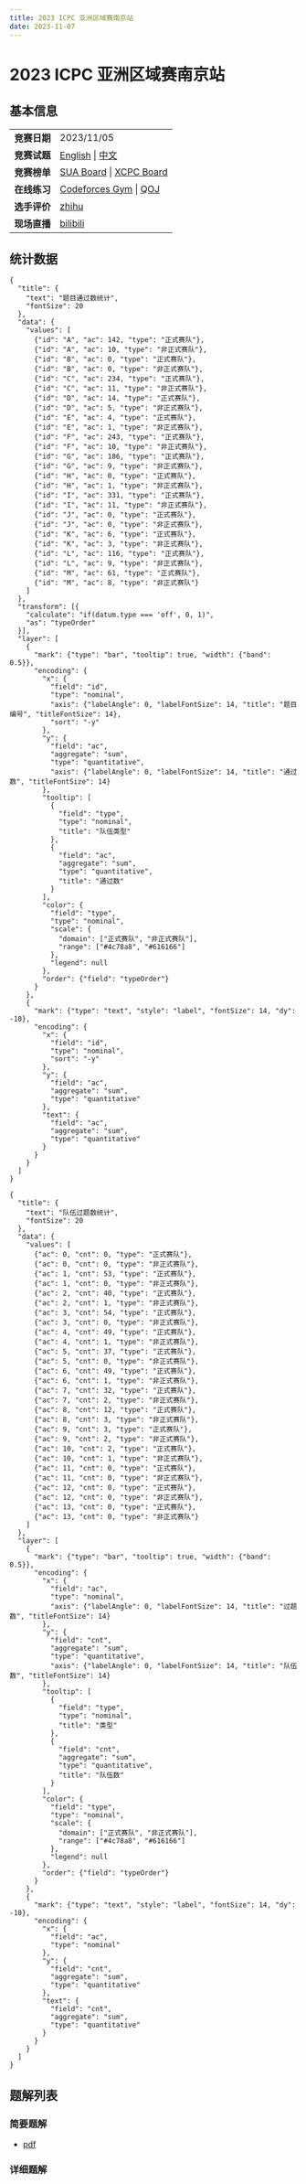 ```yaml
---
title: 2023 ICPC 亚洲区域赛南京站
date: 2023-11-07
---
```


# 2023 ICPC 亚洲区域赛南京站

## 基本信息

<table>
<tr>
<td><b>竞赛日期</b></td><td>2023/11/05</td>
</tr>
<tr>
<td><b>竞赛试题</b></td><td><a href="contest-en.pdf">English</a> | <a href="contest-zh.pdf">中文</a></td>
</tr>
<tr>
<td><b>竞赛榜单</b></td><td><a href="board">SUA Board</a> | <a href="https://board.xcpcio.com/icpc/48th/nanjing">XCPC Board</a></td>
</tr>
<tr>
<td><b>在线练习</b></td><td><a href="https://codeforces.com/gym/104821">Codeforces Gym</a> | <a href="https://qoj.ac/contest/1435">QOJ</a></td>
</tr>
<tr>
<td><b>选手评价</b></td><td><a href="https://www.zhihu.com/question/627281278">zhihu</a></td>
</tr>
<tr>
<td><b>现场直播</b></td><td><a href="https://www.bilibili.com/video/BV1VQ4y1n7vC/">bilibili</a></td>
</tr>
</table>

## 统计数据

```vegalite
{
  "title": {
    "text": "题目通过数统计",
    "fontSize": 20
  },
  "data": {
    "values": [
      {"id": "A", "ac": 142, "type": "正式赛队"},
      {"id": "A", "ac": 10, "type": "非正式赛队"},
      {"id": "B", "ac": 0, "type": "正式赛队"},
      {"id": "B", "ac": 0, "type": "非正式赛队"},
      {"id": "C", "ac": 234, "type": "正式赛队"},
      {"id": "C", "ac": 11, "type": "非正式赛队"},
      {"id": "D", "ac": 14, "type": "正式赛队"},
      {"id": "D", "ac": 5, "type": "非正式赛队"},
      {"id": "E", "ac": 4, "type": "正式赛队"},
      {"id": "E", "ac": 1, "type": "非正式赛队"},
      {"id": "F", "ac": 243, "type": "正式赛队"},
      {"id": "F", "ac": 10, "type": "非正式赛队"},
      {"id": "G", "ac": 186, "type": "正式赛队"},
      {"id": "G", "ac": 9, "type": "非正式赛队"},
      {"id": "H", "ac": 0, "type": "正式赛队"},
      {"id": "H", "ac": 1, "type": "非正式赛队"},
      {"id": "I", "ac": 331, "type": "正式赛队"},
      {"id": "I", "ac": 11, "type": "非正式赛队"},
      {"id": "J", "ac": 0, "type": "正式赛队"},
      {"id": "J", "ac": 0, "type": "非正式赛队"},
      {"id": "K", "ac": 6, "type": "正式赛队"},
      {"id": "K", "ac": 3, "type": "非正式赛队"},
      {"id": "L", "ac": 116, "type": "正式赛队"},
      {"id": "L", "ac": 9, "type": "非正式赛队"},
      {"id": "M", "ac": 61, "type": "正式赛队"},
      {"id": "M", "ac": 8, "type": "非正式赛队"}
    ]
  },
  "transform": [{
    "calculate": "if(datum.type === 'off', 0, 1)",
    "as": "typeOrder"
  }],
  "layer": [
    {
      "mark": {"type": "bar", "tooltip": true, "width": {"band": 0.5}},
      "encoding": {
        "x": {
          "field": "id",
          "type": "nominal",
          "axis": {"labelAngle": 0, "labelFontSize": 14, "title": "题目编号", "titleFontSize": 14},
          "sort": "-y"
        },
        "y": {
          "field": "ac",
          "aggregate": "sum",
          "type": "quantitative",
          "axis": {"labelAngle": 0, "labelFontSize": 14, "title": "通过数", "titleFontSize": 14}
        },
        "tooltip": [
          {
            "field": "type",
            "type": "nominal",
            "title": "队伍类型"
          },
          {
            "field": "ac",
            "aggregate": "sum",
            "type": "quantitative",
            "title": "通过数"
          }
        ],
        "color": {
          "field": "type",
          "type": "nominal",
          "scale": {
            "domain": ["正式赛队", "非正式赛队"],
            "range": ["#4c78a8", "#616166"]
          },
          "legend": null
        },
        "order": {"field": "typeOrder"}
      }
    },
    {
      "mark": {"type": "text", "style": "label", "fontSize": 14, "dy": -10},
      "encoding": {
        "x": {
          "field": "id",
          "type": "nominal",
          "sort": "-y"
        },
        "y": {
          "field": "ac",
          "aggregate": "sum",
          "type": "quantitative"
        },
        "text": {
          "field": "ac",
          "aggregate": "sum",
          "type": "quantitative"
        }
      }
    }
  ]
}
```

```vegalite
{
  "title": {
    "text": "队伍过题数统计",
    "fontSize": 20
  },
  "data": {
    "values": [
      {"ac": 0, "cnt": 0, "type": "正式赛队"},
      {"ac": 0, "cnt": 0, "type": "非正式赛队"},
      {"ac": 1, "cnt": 53, "type": "正式赛队"},
      {"ac": 1, "cnt": 0, "type": "非正式赛队"},
      {"ac": 2, "cnt": 40, "type": "正式赛队"},
      {"ac": 2, "cnt": 1, "type": "非正式赛队"},
      {"ac": 3, "cnt": 54, "type": "正式赛队"},
      {"ac": 3, "cnt": 0, "type": "非正式赛队"},
      {"ac": 4, "cnt": 49, "type": "正式赛队"},
      {"ac": 4, "cnt": 1, "type": "非正式赛队"},
      {"ac": 5, "cnt": 37, "type": "正式赛队"},
      {"ac": 5, "cnt": 0, "type": "非正式赛队"},
      {"ac": 6, "cnt": 49, "type": "正式赛队"},
      {"ac": 6, "cnt": 1, "type": "非正式赛队"},
      {"ac": 7, "cnt": 32, "type": "正式赛队"},
      {"ac": 7, "cnt": 2, "type": "非正式赛队"},
      {"ac": 8, "cnt": 12, "type": "正式赛队"},
      {"ac": 8, "cnt": 3, "type": "非正式赛队"},
      {"ac": 9, "cnt": 3, "type": "正式赛队"},
      {"ac": 9, "cnt": 2, "type": "非正式赛队"},
      {"ac": 10, "cnt": 2, "type": "正式赛队"},
      {"ac": 10, "cnt": 1, "type": "非正式赛队"},
      {"ac": 11, "cnt": 0, "type": "正式赛队"},
      {"ac": 11, "cnt": 0, "type": "非正式赛队"},
      {"ac": 12, "cnt": 0, "type": "正式赛队"},
      {"ac": 12, "cnt": 0, "type": "非正式赛队"},
      {"ac": 13, "cnt": 0, "type": "正式赛队"},
      {"ac": 13, "cnt": 0, "type": "非正式赛队"}
    ]
  },
  "layer": [
    {
      "mark": {"type": "bar", "tooltip": true, "width": {"band": 0.5}},
      "encoding": {
        "x": {
          "field": "ac",
          "type": "nominal",
          "axis": {"labelAngle": 0, "labelFontSize": 14, "title": "过题数", "titleFontSize": 14}
        },
        "y": {
          "field": "cnt",
          "aggregate": "sum",
          "type": "quantitative",
          "axis": {"labelAngle": 0, "labelFontSize": 14, "title": "队伍数", "titleFontSize": 14}
        },
        "tooltip": [
          {
            "field": "type",
            "type": "nominal",
            "title": "类型"
          },
          {
            "field": "cnt",
            "aggregate": "sum",
            "type": "quantitative",
            "title": "队伍数"
          }
        ],
        "color": {
          "field": "type",
          "type": "nominal",
          "scale": {
            "domain": ["正式赛队", "非正式赛队"],
            "range": ["#4c78a8", "#616166"]
          },
          "legend": null
        },
        "order": {"field": "typeOrder"}
      }
    },
    {
      "mark": {"type": "text", "style": "label", "fontSize": 14, "dy": -10},
      "encoding": {
        "x": {
          "field": "ac",
          "type": "nominal"
        },
        "y": {
          "field": "cnt",
          "aggregate": "sum",
          "type": "quantitative"
        },
        "text": {
          "field": "cnt",
          "aggregate": "sum",
          "type": "quantitative"
        }
      }
    }
  ]
}
```

## 题解列表

### 简要题解

* [pdf](tutorial-sketch-zh.pdf)

### 详细题解

<!--
* [A - 停停，昨日请不要再重现](a.md)
* [B - 索道](b.md)
* [C - 智巧灵蕈大竞逐](c.md)
* [D - 聊天程序](d.md)
* [E - 树的染色](e.md)
* [F - 三角形](f.md)
* [G - 邪恶铭刻](g.md)
* [H - 工厂重现](h.md)
* [I - 完美回文](i.md)
* [J - 完美匹配](j.md)
* [K - 堆里的 NaN](k.md)
* [L - 命题作文](l.md)
* [M - 清空水箱](m.md)
-->
